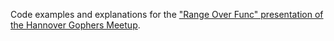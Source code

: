 Code examples and explanations for the ["Range Over Func" presentation of the Hannover Gophers Meetup](https://www.meetup.com/hannover-gophers/events/303096057).
